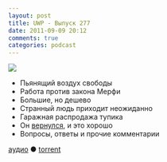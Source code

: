```yaml
---
layout: post
title: UWP - Выпуск 277
date: 2011-09-09 20:12
comments: true
categories: podcast
---
```

![](https://podcast.umputun.com/images/uwp/uwp277.jpeg)


- Пьянящий воздух свободы
- Работа против закона Мерфи
- Большие, но дешево
- Странный людь приходит неожиданно
- Гаражная распродажа тупика
- Он [вернулся](http://blog.podtema.com/), и это хорошо
- Вопросы, ответы и прочие комментарии

[аудио](http://archive.rucast.net/uwp/media/ump_podcast277.mp3) ● [torrent](http://archive.rucast.net/uwp/media/ump_podcast277.mp3.torrent)


<audio src="http://archive.rucast.net/uwp/media/ump_podcast277.mp3" preload="none">
